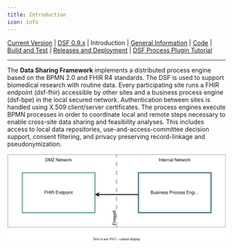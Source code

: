 ```yaml
---
title: Introduction
icon: info
---
```

 [Current Version](/stable/) | [DSF 0.9.x](README.md) | Introduction | [General Information](generalinformation/README.md) | [Code](code/README.md) | [Build and Test](build/README.md) | [Releases and Deployment](releases/README.md) | [DSF Process Plugin Tutorial](tutorial/README.md) 

---

The **Data Sharing Framework** implements a distributed process engine based on the BPMN 2.0 and FHIR R4 standards. The DSF is used to support biomedical research with routine data. Every participating site runs a FHIR endpoint (dsf-fhir) accessible by other sites and a business process engine (dsf-bpe) in the local secured network. Authentication between sites is handled using X.509 client/server certificates. The process engines execute BPMN processes in order to coordinate local and remote steps necessary to enable cross-site data sharing and feasibility analyses. This includes access to local data repositories, use-and-access-committee decision support, consent filtering, and privacy preserving record-linkage and pseudonymization.

![<b>DSF architecture</b>](/photos/guideline/introduction/dsf_architecture.svg)